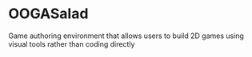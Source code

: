 OOGASalad
=========

Game authoring environment that allows users to build 2D games using visual tools rather than coding directly

